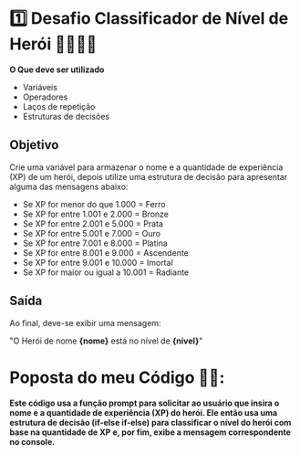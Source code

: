 # 1️⃣ Desafio Classificador de Nível de Herói 🦸‍♂️🦸‍♀️

**O Que deve ser utilizado**

- Variáveis
- Operadores
- Laços de repetição
- Estruturas de decisões

## Objetivo

Crie uma variável para armazenar o nome e a quantidade de experiência (XP) de um herói, depois utilize uma estrutura de decisão para apresentar alguma das mensagens abaixo:

- Se XP for menor do que 1.000 = Ferro
- Se XP for entre 1.001 e 2.000 = Bronze
- Se XP for entre 2.001 e 5.000 = Prata
- Se XP for entre 5.001 e 7.000 = Ouro
- Se XP for entre 7.001 e 8.000 = Platina
- Se XP for entre 8.001 e 9.000 = Ascendente
- Se XP for entre 9.001 e 10.000 = Imortal
- Se XP for maior ou igual a 10.001 = Radiante

## Saída

Ao final, deve-se exibir uma mensagem:

"O Herói de nome **{nome}** está no nível de **{nivel}**"

# Poposta do meu Código 👩‍💻:

**Este código usa a função prompt para solicitar ao usuário que insira o nome e a quantidade de experiência (XP) do herói. Ele então usa uma estrutura de decisão (if-else if-else) para classificar o nível do herói com base na quantidade de XP e, por fim, exibe a mensagem correspondente no console.**

